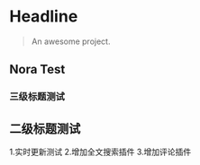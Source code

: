 # Headline

> An awesome project.

## Nora Test
### 三级标题测试

## 二级标题测试
1.实时更新测试
2.增加全文搜索插件
3.增加评论插件

